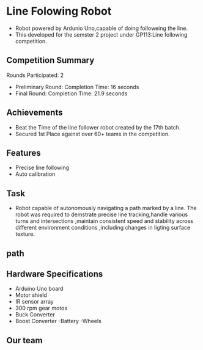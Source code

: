 # Line Folowing Robot
- Robot  powered by Ardunio Uno,capable of doing followeing the line.
- This developed for the semster 2 project under GP113:Line following competition.

## Competition Summary
Rounds Participated: 2
- Preliminary Round: Completion Time: 16 seconds
- Final Round: Completion Time: 21.9 seconds

## Achievements
- Beat the Time of the line follower robot created by the 17th batch.
- Secured 1st Place against over 60+ teams in the competition.

## Features
- Precise line following
- Auto calibration

 ## Task
 - Robot capable of autonomously navigating a path marked by a line. The robot was required to demstrate precise line tracking,handle various turns and intersections ,maintain consistent speed and stability across different environment conditions ,including changes in ligting surface texture.
 ## path
 
 ## Hardware Specifications
 - Arduino Uno board
 - Motor shield
 - IR sensor array
 - 300 rpm gear motos
 - Buck Converter
 - Boost Converter
 -Battery
 -Wheels

 ## Our team
 

